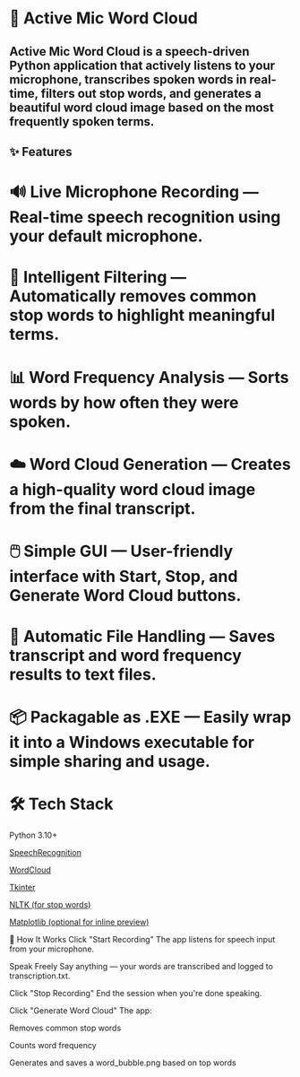 # 🎤 Active Mic Word Cloud
## Active Mic Word Cloud is a speech-driven Python application that actively listens to your microphone, transcribes spoken words in real-time, filters out stop words, and generates a beautiful word cloud image based on the most frequently spoken terms.

## ✨ **Features**
# 🔊 **Live Microphone Recording** — Real-time speech recognition using your default microphone.

# 🧠 **Intelligent Filtering** — Automatically removes common stop words to highlight meaningful terms.

# 📊 **Word Frequency Analysis** — Sorts words by how often they were spoken.

# ☁️ **Word Cloud Generation** — Creates a high-quality word cloud image from the final transcript.

# 🖱️ **Simple GUI** — User-friendly interface with Start, Stop, and Generate Word Cloud buttons.

# 📄 **Automatic File Handling** — Saves transcript and word frequency results to text files.

# 📦 **Packagable as .EXE** — Easily wrap it into a Windows executable for simple sharing and usage.

# 🛠️ **Tech Stack**
Python 3.10+

[SpeechRecognition](https://pypi.org/project/SpeechRecognition/)

[WordCloud](https://github.com/amueller/word_cloud)

[Tkinter](https://docs.python.org/3/library/tkinter.html)

[NLTK (for stop words)](https://www.nltk.org/)

[Matplotlib (optional for inline preview)](https://matplotlib.org/)

🚀 How It Works
Click "Start Recording"
The app listens for speech input from your microphone.

Speak Freely
Say anything — your words are transcribed and logged to transcription.txt.

Click "Stop Recording"
End the session when you're done speaking.

Click "Generate Word Cloud"
The app:

Removes common stop words

Counts word frequency

Generates and saves a word_bubble.png based on top words


